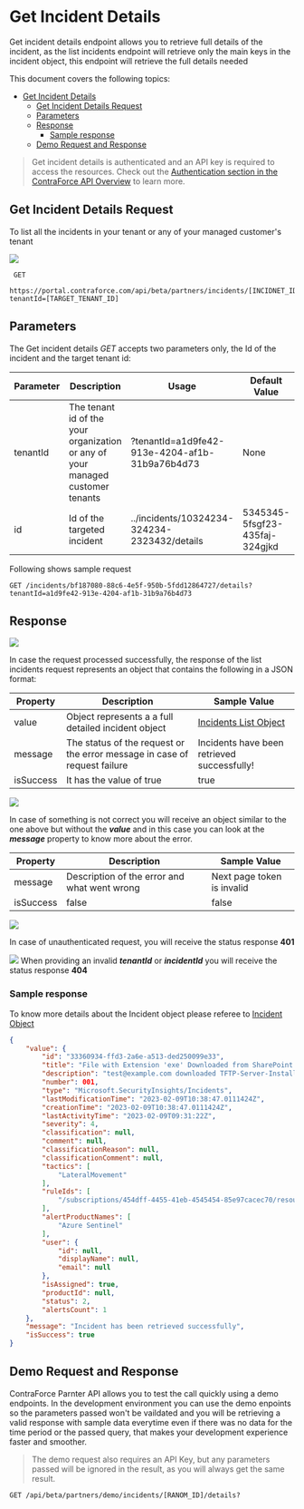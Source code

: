 # Get Incident Details 
Get incident details endpoint allows you to retrieve full details of the incident, as the list incidents endpoint will retrieve only the main keys in the incident object, this endpoint will retrieve the full details needed

This document covers the following topics:
- [Get Incident Details](#get-incident-details)
  - [Get Incident Details Request](#get-incident-details-request)
  - [Parameters](#parameters)
  - [Response](#response)
    - [Sample response](#sample-response)
  - [Demo Request and Response](#demo-request-and-response)


> Get incident details is authenticated and an API key is required to access the resources. 
> Check out the [Authentication section in the ContraForce API Overview](https://github.com/ContraForce/contraforce-api/tree/main/Docs#authentication-for-the-contraforce-partner-api) to learn more.

## Get Incident Details Request
To list all the incidents in your tenant or any of your managed customer's tenant
 
![](https://img.shields.io/badge/HTTP-GET-green)

``` HTTP
 GET 
 https://portal.contraforce.com/api/beta/partners/incidents/[INCIDNET_ID]/details?tenantId=[TARGET_TENANT_ID]
```


## Parameters 
The Get incident details *GET* accepts two parameters only, the Id of the incident and the target tenant id: 

|Parameter | Description | Usage | Default Value | Format | Required|
|--|--|--|--|--|--|
| tenantId | The tenant id of the your organization or any of your managed customer tenants | ?tenantId=a1d9fe42-913e-4204-af1b-31b9a76b4d73 | None | GUID | Yes |
| id | Id of the targeted incident  | ../incidents/10324234-324234-2323432/details | 5345345-5fsgf23-435faj-324gjkd | a1d9fe42-913e-4204-af1b-31b9a76b4d73 | Yes |

Following shows sample request

``` HTTP
GET /incidents/bf187080-88c6-4e5f-950b-5fdd12864727/details?tenantId=a1d9fe42-913e-4204-af1b-31b9a76b4d73
```

## Response 

![](https://img.shields.io/badge/Response-200-green)

In case the request processed successfully, the response of the list incidents request represents an object that contains the following in a JSON format:

| Property | Description | Sample Value |
|--|--|--|
| value | Object represents a a full detailed incident object | [Incidents List Object](https://github.com/ContraForce/contraforce-api/blob/main/Docs/incident-object.md) | 
| message | The status of the request or the error message in case of request failure | Incidents have been retrieved successfully! |
| isSuccess | It has the value of true | true |

![](https://img.shields.io/badge/Response-400-red)

In case of something is not correct you will receive an object similar to the one above but without the ***value*** and in this case you can look at the ***message*** property to know more about the error.   

| Property | Description | Sample Value |
|--|--|--|
| message | Description of the error and what went wrong | Next page token is invalid |
| isSuccess | false | false |

![](https://img.shields.io/badge/Response-401-red)

In case of unauthenticated request, you will receive the status response **401**

![](https://img.shields.io/badge/Response-404-red)
When providing an invalid ***tenantId*** or ***incidentId*** you will receive the status response **404**

### Sample response 

To know more details about the Incident object please referee to [Incident Object](https://github.com/ContraForce/contraforce-api/blob/main/Docs/incident-object.md)

``` JSON
{
    "value": {
        "id": "33360934-ffd3-2a6e-a513-ded250099e33",
        "title": "File with Extension 'exe' Downloaded from SharePoint - Office 365",
        "description": "test@example.com downloaded TFTP-Server-Installer (1).exe from https://test.com/sharepoint/demo-file.ext\r\n is recommended to use application control to prevent or block potentially malicious applications from running, limit file and directory permissions, use mitigation tools that detect and mitigate common features used in exploitation, and ensureusers   are able to spot phishing emails.\n\nFor more information on this particular technique, please visit the following MITRE article to learn more: https://attack.mitre.org/techniques/T1080/",
        "number": 001,
        "type": "Microsoft.SecurityInsights/Incidents",
        "lastModificationTime": "2023-02-09T10:38:47.0111424Z",
        "creationTime": "2023-02-09T10:38:47.0111424Z",
        "lastActivityTime": "2023-02-09T09:31:22Z",
        "severity": 4,
        "classification": null,
        "comment": null,
        "classificationReason": null,
        "classificationComment": null,
        "tactics": [
            "LateralMovement"
        ],
        "ruleIds": [
            "/subscriptions/454dff-4455-41eb-4545454-85e97cacec70/resourceGroups/contraforce-rg/providers/Microsoft.OperationalInsights/workspaces/cf-loganalytics-ws/providers/Microsoft.SecurityInsights/alertRules/666851279-5f95-4f5b-8ffb-7ec11cb158e4"
        ],
        "alertProductNames": [
            "Azure Sentinel"
        ],
        "user": {
            "id": null,
            "displayName": null,
            "email": null
        },
        "isAssigned": true,
        "productId": null,
        "status": 2,
        "alertsCount": 1
    },
    "message": "Incident has been retrieved successfully",
    "isSuccess": true
}
```

## Demo Request and Response 
ContraForce Parnter API allows you to test the call quickly using a demo endpoints. 
In the development environment you can use the demo enpoints so the parameters passed won't be vaildated and you will be retrieving a valid response with sample data everytime even if there was no data for the time period or the passed query, that makes your development experience faster and smoother. 

> The demo request also requires an API Key, but any parameters passed will be ignored in the result, as you will always get the same result. 

``` HTTP
GET /api/beta/partners/demo/incidents/[RANOM_ID]/details?
```

